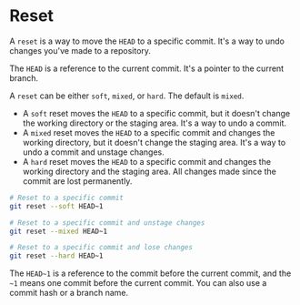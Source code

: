 # Reset

A `reset` is a way to move the `HEAD` to a specific commit. It's a way to undo changes you've made to a repository.

The `HEAD` is a reference to the current commit. It's a pointer to the current branch.

A `reset` can be either `soft`, `mixed`, or `hard`. The default is `mixed`.

- A `soft` reset moves the `HEAD` to a specific commit, but it doesn't change the working directory or the staging area. It's a way to undo a commit.
- A `mixed` reset moves the `HEAD` to a specific commit and changes the working directory, but it doesn't change the staging area. It's a way to undo a commit and unstage changes.
- A `hard` reset moves the `HEAD` to a specific commit and changes the working directory and the staging area. All changes made since the commit are lost permanently.

```bash
# Reset to a specific commit
git reset --soft HEAD~1

# Reset to a specific commit and unstage changes
git reset --mixed HEAD~1

# Reset to a specific commit and lose changes
git reset --hard HEAD~1
```

The `HEAD~1` is a reference to the commit before the current commit, and the `~1` means one commit before the current commit. You can also use a commit hash or a branch name.
